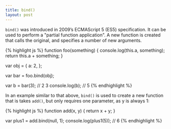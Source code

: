 ```yaml
---
title: bind()
layout: post
---
```


`bind()` was introduced in 2009’s ECMAScript 5 (ES5) specification. It can be used to perform a "partial function application". A new function is created that calls the original, and specifies a number of new arguments.

{% highlight js %}
function foo(something) {
  console.log(this.a, something);
  return this.a + something;
}

var obj = {
  a: 2,
};

var bar = foo.bind(obj);

var b = bar(3); // 2 3
console.log(b); // 5
{% endhighlight %}

In an example similar to that above, `bind()` is used to create a new function that is takes `add()`, but only requires one parameter, as y is always 1:

{% highlight js %}
function add(x, y) {
  return x + y;
}

var plus1 = add.bind(null, 1);
console.log(plus1(5)); // 6
{% endhighlight %}